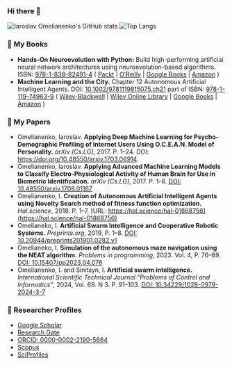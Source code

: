### Hi there 👋
![Iaroslav Omelianenko's GitHub stats](https://github-readme-stats.vercel.app/api?username=yaricom&count_private=true&show_icons=true&theme=transparent) ![Top Langs](https://github-readme-stats.vercel.app/api/top-langs/?username=yaricom&layout=compact)

### 📖 My Books

- **Hands-On Neuroevolution with Python:** Build high-performing artificial neural network architectures using neuroevolution-based algorithms.
ISBN: [978-1-838-82491-4](https://www.worldcat.org/isbn/9781838824914) ( [Packt](https://www.packtpub.com/product/hands-on-neuroevolution-with-python/9781838824914) | [O’Reilly](https://www.oreilly.com/library/view/hands-on-neuroevolution-with/9781838824914/) | [Google Books](https://books.google.com/books?id=iiLHDwAAQBAJ&printsec=frontcover&dq=Hands-On+Neuroevolution+with+Python&hl=en&sa=X&redir_esc=y#v=onepage&q=Hands-On%20Neuroevolution%20with%20Python&f=false) | [Amazon](https://www.amazon.com/Hands-Neuroevolution-Python-high-performing-neuroevolution-based/dp/183882491X/ref=tmm_pap_swatch_0?_encoding=UTF8&qid=1658229322&sr=) )
- **Machine Learning and the City.** Chapter 12 Autonomous Artificial Intelligent Agents.
DOI: [10.1002/9781119815075.ch21](https://doi.org/10.1002/9781119815075.ch21) part of ISBN: [978-1-119-74963-9](https://www.worldcat.org/isbn/9781119749639) ( [Wiley-Blackwell](https://www.wiley.com/en-gb/Machine+Learning+and+the+City%3A+Applications+in+Architecture+and+Urban+Design-p-9781119749639) | [Wiley Online Library](https://onlinelibrary.wiley.com/doi/10.1002/9781119815075.ch21) | [Google Books](https://books.google.com/books/about/Machine_Learning_and_the_City.html?id=phh1EAAAQBAJ&printsec=frontcover&source=kp_read_button&hl=en&redir_esc=y#v=onepage&q&f=false) | [Amazon](https://www.amazon.com/Machine-Learning-City-Applications-Architecture/dp/1119749638/ref=tmm_pap_swatch_0?_encoding=UTF8&qid=&sr=) )
  

### 📑 My Papers

- Omelianenko, Iaroslav. **Applying Deep Machine Learning for Psycho-Demographic Profiling of Internet Users Using O.C.E.A.N. Model of Personality.** _arXiv [Cs.LG]_, 2017. P. 1–24. DOI: https://doi.org/10.48550/arxiv.1703.06914. 
- Omelianenko, Iaroslav. **Applying Advanced Machine Learning Models to Classify Electro-Physiological Activity of Human Brain for Use in Biometric Identification.** _arXiv [Cs.LG]_, 2017. P. 1–8.  [DOI: 10.48550/arxiv.1708.01167](https://doi.org/10.48550/arxiv.1708.01167)
- Omelianenko, I. **Creation of Autonomous Artificial Intelligent Agents using Novelty Search method of fitness function optimization.** _Hal.science_, 2018. P. 1–7. [URL: https://hal.science/hal-01868756](https://hal.science/hal-01868756)
- Omelianeko, I. **Artificial Swarm Intelligence and Cooperative Robotic Systems.** _Preprints.org_, 2019, P. 1–8. [DOI: 10.20944/preprints201901.0282.v1](https://www.preprints.org/manuscript/201901.0282/v1) 
- Omelianeko, I. **Simulation of the autonomous maze navigation using the NEAT algorithm.** _Problems in programming_, 2023. Vol. 4, P. 76–89. [DOI: 10.15407/pp2023.04.076](https://doi.org/10.15407/pp2023.04.076)
- Omelianenko, I. and Sinitsyn, I. **Artificial swarm intelligence.** _International Scientific Technical Journal "Problems of Control and Informatics"_, 2024, Vol. 69. N 3. P. 91–103. [DOI: 10.34229/1028-0979-2024-3-7](https://doi.org/10.34229/1028-0979-2024-3-7)


### 🔭 Researcher Profiles

- [Google Scholar](https://scholar.google.com.ua/citations?user=Ol0asEUAAAAJ&hl=en)
- [Research Gate](https://www.researchgate.net/profile/Iaroslav-Omelianenko/publications)
- [ORCID: 0000-0002-2190-5664](https://orcid.org/0000-0002-2190-5664)
- [Scopus](https://www.scopus.com/authid/detail.uri?authorId=57219478752&origin=recordPage#)
- [SciProfiles](https://sciprofiles.com/profile/io42)

<!--
**yaricom/yaricom** is a ✨ _special_ ✨ repository because its `README.md` (this file) appears on your GitHub profile.

Here are some ideas to get you started:

- 🔭 I’m currently working on ...
- 🌱 I’m currently learning ...
- 👯 I’m looking to collaborate on ...
- 🤔 I’m looking for help with ...
- 💬 Ask me about ...
- 📫 How to reach me: ...
- 😄 Pronouns: ...
- ⚡ Fun fact: ...
-->
